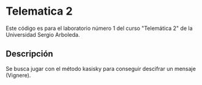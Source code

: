 # Telematica 2
Este código es para el laboratorio número 1 del curso "Telemática 2" de la Universidad Sergio Arboleda.

## Descripción
Se busca jugar con el método kasisky para conseguir descifrar un mensaje (Vignere).
